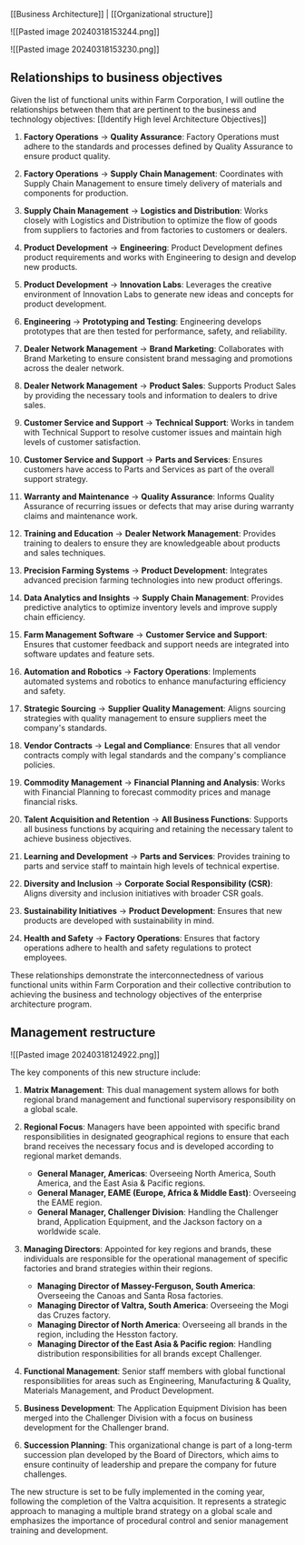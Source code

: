 [[Business Architecture]] | [[Organizational structure]]

![[Pasted image 20240318153244.png]]

![[Pasted image 20240318153230.png]]

## Relationships to business objectives

Given the list of functional units within Farm Corporation, I will outline the relationships between them that are pertinent to the business and technology objectives: 
[[Identify High level Architecture Objectives]]

1. **Factory Operations** -> **Quality Assurance**: Factory Operations must adhere to the standards and processes defined by Quality Assurance to ensure product quality.
    
2. **Factory Operations** -> **Supply Chain Management**: Coordinates with Supply Chain Management to ensure timely delivery of materials and components for production.
    
3. **Supply Chain Management** -> **Logistics and Distribution**: Works closely with Logistics and Distribution to optimize the flow of goods from suppliers to factories and from factories to customers or dealers.
    
4. **Product Development** -> **Engineering**: Product Development defines product requirements and works with Engineering to design and develop new products.
    
5. **Product Development** -> **Innovation Labs**: Leverages the creative environment of Innovation Labs to generate new ideas and concepts for product development.
    
6. **Engineering** -> **Prototyping and Testing**: Engineering develops prototypes that are then tested for performance, safety, and reliability.
    
7. **Dealer Network Management** -> **Brand Marketing**: Collaborates with Brand Marketing to ensure consistent brand messaging and promotions across the dealer network.
    
8. **Dealer Network Management** -> **Product Sales**: Supports Product Sales by providing the necessary tools and information to dealers to drive sales.
    
9. **Customer Service and Support** -> **Technical Support**: Works in tandem with Technical Support to resolve customer issues and maintain high levels of customer satisfaction.
    
10. **Customer Service and Support** -> **Parts and Services**: Ensures customers have access to Parts and Services as part of the overall support strategy.
    
11. **Warranty and Maintenance** -> **Quality Assurance**: Informs Quality Assurance of recurring issues or defects that may arise during warranty claims and maintenance work.
    
12. **Training and Education** -> **Dealer Network Management**: Provides training to dealers to ensure they are knowledgeable about products and sales techniques.
    
13. **Precision Farming Systems** -> **Product Development**: Integrates advanced precision farming technologies into new product offerings.
    
14. **Data Analytics and Insights** -> **Supply Chain Management**: Provides predictive analytics to optimize inventory levels and improve supply chain efficiency.
    
15. **Farm Management Software** -> **Customer Service and Support**: Ensures that customer feedback and support needs are integrated into software updates and feature sets.
    
16. **Automation and Robotics** -> **Factory Operations**: Implements automated systems and robotics to enhance manufacturing efficiency and safety.
    
17. **Strategic Sourcing** -> **Supplier Quality Management**: Aligns sourcing strategies with quality management to ensure suppliers meet the company's standards.
    
18. **Vendor Contracts** -> **Legal and Compliance**: Ensures that all vendor contracts comply with legal standards and the company's compliance policies.
    
19. **Commodity Management** -> **Financial Planning and Analysis**: Works with Financial Planning to forecast commodity prices and manage financial risks.
    
20. **Talent Acquisition and Retention** -> **All Business Functions**: Supports all business functions by acquiring and retaining the necessary talent to achieve business objectives.
    
21. **Learning and Development** -> **Parts and Services**: Provides training to parts and service staff to maintain high levels of technical expertise.
    
22. **Diversity and Inclusion** -> **Corporate Social Responsibility (CSR)**: Aligns diversity and inclusion initiatives with broader CSR goals.
    
23. **Sustainability Initiatives** -> **Product Development**: Ensures that new products are developed with sustainability in mind.
    
24. **Health and Safety** -> **Factory Operations**: Ensures that factory operations adhere to health and safety regulations to protect employees.
    

These relationships demonstrate the interconnectedness of various functional units within Farm Corporation and their collective contribution to achieving the business and technology objectives of the enterprise architecture program.

## Management restructure

![[Pasted image 20240318124922.png]]

The key components of this new structure include:

1. **Matrix Management**: This dual management system allows for both regional brand management and functional supervisory responsibility on a global scale.
    
2. **Regional Focus**: Managers have been appointed with specific brand responsibilities in designated geographical regions to ensure that each brand receives the necessary focus and is developed according to regional market demands.
    
    - **General Manager, Americas**: Overseeing North America, South America, and the East Asia & Pacific regions.
    - **General Manager, EAME (Europe, Africa & Middle East)**: Overseeing the EAME region.
    - **General Manager, Challenger Division**: Handling the Challenger brand, Application Equipment, and the Jackson factory on a worldwide scale.
3. **Managing Directors**: Appointed for key regions and brands, these individuals are responsible for the operational management of specific factories and brand strategies within their regions.
    
    - **Managing Director of Massey-Ferguson, South America**: Overseeing the Canoas and Santa Rosa factories.
    - **Managing Director of Valtra, South America**: Overseeing the Mogi das Cruzes factory.
    - **Managing Director of North America**: Overseeing all brands in the region, including the Hesston factory.
    - **Managing Director of the East Asia & Pacific region**: Handling distribution responsibilities for all brands except Challenger.
4. **Functional Management**: Senior staff members with global functional responsibilities for areas such as Engineering, Manufacturing & Quality, Materials Management, and Product Development.
    
5. **Business Development**: The Application Equipment Division has been merged into the Challenger Division with a focus on business development for the Challenger brand.
    
6. **Succession Planning**: This organizational change is part of a long-term succession plan developed by the Board of Directors, which aims to ensure continuity of leadership and prepare the company for future challenges.
    

The new structure is set to be fully implemented in the coming year, following the completion of the Valtra acquisition. It represents a strategic approach to managing a multiple brand strategy on a global scale and emphasizes the importance of procedural control and senior management training and development.

